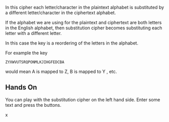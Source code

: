 In this cipher each letter/character in the plaintext alphabet is substituted by a different letter/character in the ciphertext alphabet. 

If the alphabet we are using for the plaintext and ciphertext are both letters in the English alphabet, then substitution cipher becomes substituting each letter with a different letter.  

In this case the key is a reordering of the letters in the alphabet.

For example the key

`ZYXWVUTSRQPONMLKJIHGFEDCBA`

would mean A is mapped to Z, B is mapped to Y , etc.  

## Hands On
You can play with the substitution cipher on the left hand side. Enter some text and press the buttons.

x
